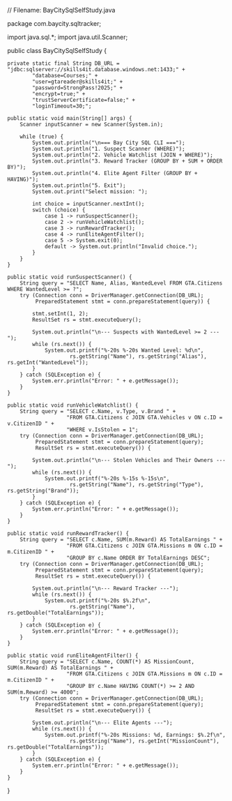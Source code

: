 // Filename: BayCitySqlSelfStudy.java

package com.baycity.sqltracker;

import java.sql.*;
import java.util.Scanner;

public class BayCitySqlSelfStudy {

    private static final String DB_URL = "jdbc:sqlserver://skills4it.database.windows.net:1433;" +
            "database=Courses;" +
            "user=gtareader@skills4it;" +
            "password=StrongPass!2025;" +
            "encrypt=true;" +
            "trustServerCertificate=false;" +
            "loginTimeout=30;";

    public static void main(String[] args) {
        Scanner inputScanner = new Scanner(System.in);

        while (true) {
            System.out.println("\n=== Bay City SQL CLI ===");
            System.out.println("1. Suspect Scanner (WHERE)");
            System.out.println("2. Vehicle Watchlist (JOIN + WHERE)");
            System.out.println("3. Reward Tracker (GROUP BY + SUM + ORDER BY)");
            System.out.println("4. Elite Agent Filter (GROUP BY + HAVING)");
            System.out.println("5. Exit");
            System.out.print("Select mission: ");

            int choice = inputScanner.nextInt();
            switch (choice) {
                case 1 -> runSuspectScanner();
                case 2 -> runVehicleWatchlist();
                case 3 -> runRewardTracker();
                case 4 -> runEliteAgentFilter();
                case 5 -> System.exit(0);
                default -> System.out.println("Invalid choice.");
            }
        }
    }

    public static void runSuspectScanner() {
        String query = "SELECT Name, Alias, WantedLevel FROM GTA.Citizens WHERE WantedLevel >= ?";
        try (Connection conn = DriverManager.getConnection(DB_URL);
             PreparedStatement stmt = conn.prepareStatement(query)) {

            stmt.setInt(1, 2);
            ResultSet rs = stmt.executeQuery();

            System.out.println("\n--- Suspects with WantedLevel >= 2 ---");
            while (rs.next()) {
                System.out.printf("%-20s %-20s Wanted Level: %d\n",
                        rs.getString("Name"), rs.getString("Alias"), rs.getInt("WantedLevel"));
            }
        } catch (SQLException e) {
            System.err.println("Error: " + e.getMessage());
        }
    }

    public static void runVehicleWatchlist() {
        String query = "SELECT c.Name, v.Type, v.Brand " +
                       "FROM GTA.Citizens c JOIN GTA.Vehicles v ON c.ID = v.CitizenID " +
                       "WHERE v.IsStolen = 1";
        try (Connection conn = DriverManager.getConnection(DB_URL);
             PreparedStatement stmt = conn.prepareStatement(query);
             ResultSet rs = stmt.executeQuery()) {

            System.out.println("\n--- Stolen Vehicles and Their Owners ---");
            while (rs.next()) {
                System.out.printf("%-20s %-15s %-15s\n",
                        rs.getString("Name"), rs.getString("Type"), rs.getString("Brand"));
            }
        } catch (SQLException e) {
            System.err.println("Error: " + e.getMessage());
        }
    }

    public static void runRewardTracker() {
        String query = "SELECT c.Name, SUM(m.Reward) AS TotalEarnings " +
                       "FROM GTA.Citizens c JOIN GTA.Missions m ON c.ID = m.CitizenID " +
                       "GROUP BY c.Name ORDER BY TotalEarnings DESC";
        try (Connection conn = DriverManager.getConnection(DB_URL);
             PreparedStatement stmt = conn.prepareStatement(query);
             ResultSet rs = stmt.executeQuery()) {

            System.out.println("\n--- Reward Tracker ---");
            while (rs.next()) {
                System.out.printf("%-20s $%.2f\n",
                        rs.getString("Name"), rs.getDouble("TotalEarnings"));
            }
        } catch (SQLException e) {
            System.err.println("Error: " + e.getMessage());
        }
    }

    public static void runEliteAgentFilter() {
        String query = "SELECT c.Name, COUNT(*) AS MissionCount, SUM(m.Reward) AS TotalEarnings " +
                       "FROM GTA.Citizens c JOIN GTA.Missions m ON c.ID = m.CitizenID " +
                       "GROUP BY c.Name HAVING COUNT(*) >= 2 AND SUM(m.Reward) >= 4000";
        try (Connection conn = DriverManager.getConnection(DB_URL);
             PreparedStatement stmt = conn.prepareStatement(query);
             ResultSet rs = stmt.executeQuery()) {

            System.out.println("\n--- Elite Agents ---");
            while (rs.next()) {
                System.out.printf("%-20s Missions: %d, Earnings: $%.2f\n",
                        rs.getString("Name"), rs.getInt("MissionCount"), rs.getDouble("TotalEarnings"));
            }
        } catch (SQLException e) {
            System.err.println("Error: " + e.getMessage());
        }
    }
}
